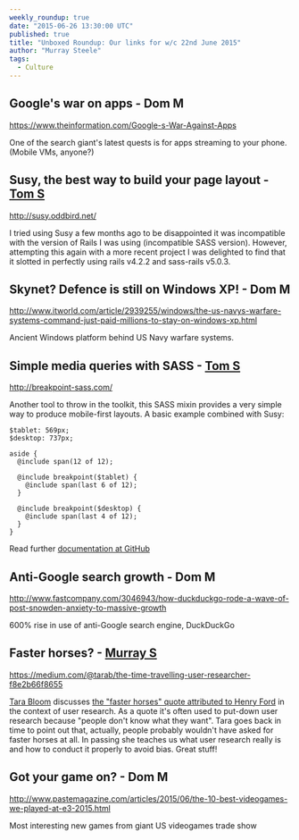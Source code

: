 ```yaml
---
weekly_roundup: true
date: "2015-06-26 13:30:00 UTC"
published: true
title: "Unboxed Roundup: Our links for w/c 22nd June 2015"
author: "Murray Steele"
tags:
  - Culture
---
```


## Google's war on apps - Dom M

https://www.theinformation.com/Google-s-War-Against-Apps

One of the search giant's latest quests is for apps streaming to your phone. (Mobile VMs, anyone?)

## Susy, the best way to build your page layout - [Tom S](/people#tom-sabin)

http://susy.oddbird.net/

I tried using Susy a few months ago to be disappointed it was incompatible with the version of Rails I was using (incompatible SASS version). However, attempting this again with a more recent project I was delighted to find that it slotted in perfectly using rails v4.2.2 and sass-rails v5.0.3.

## Skynet? Defence is still on Windows XP! - Dom M

http://www.itworld.com/article/2939255/windows/the-us-navys-warfare-systems-command-just-paid-millions-to-stay-on-windows-xp.html

Ancient Windows platform behind US Navy warfare systems.

## Simple media queries with SASS - [Tom S](/people#tom-sabin)

http://breakpoint-sass.com/

Another tool to throw in the toolkit, this SASS mixin provides a very simple way to produce mobile-first layouts. A basic example combined with Susy:

    $tablet: 569px;
    $desktop: 737px;

    aside {
      @include span(12 of 12);

      @include breakpoint($tablet) {
        @include span(last 6 of 12);
      }

      @include breakpoint($desktop) {
        @include span(last 4 of 12);
      }
    }

Read further [documentation at GitHub](https://github.com/at-import/breakpoint)

## Anti-Google search growth - Dom M

http://www.fastcompany.com/3046943/how-duckduckgo-rode-a-wave-of-post-snowden-anxiety-to-massive-growth

600% rise in use of anti-Google search engine, DuckDuckGo

## Faster horses? - [Murray S](/people#murray-steele)

https://medium.com/@tarab/the-time-travelling-user-researcher-f8e2b66f8655

[Tara Bloom](https://madebymany.com/people/tara-bloom) discusses [the "faster horses" quote attributed to Henry Ford](http://quoteinvestigator.com/2011/07/28/ford-faster-horse/) in the context of user research.  As a quote it's often used to put-down user research because "people don't know what they want".  Tara goes back in time to point out that, actually, people probably wouldn't have asked for faster horses at all.  In passing she teaches us what user research really is and how to conduct it properly to avoid bias.  Great stuff!

## Got your game on? - Dom M

http://www.pastemagazine.com/articles/2015/06/the-10-best-videogames-we-played-at-e3-2015.html

Most interesting new games from giant US videogames trade show

